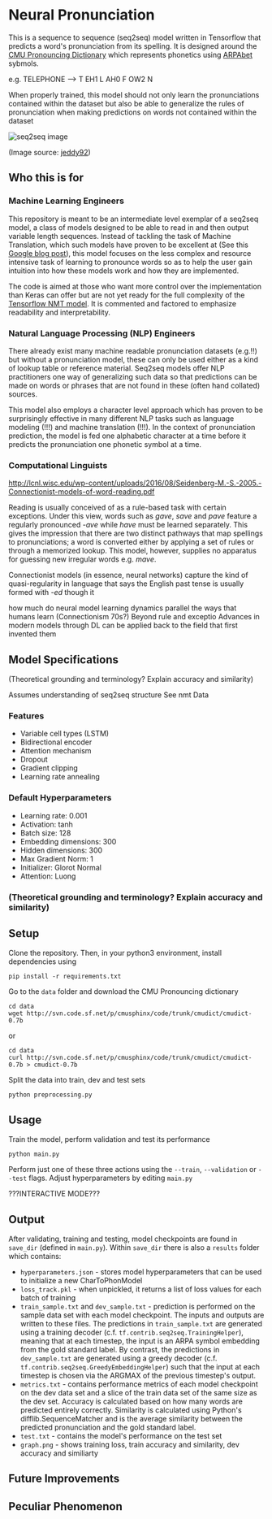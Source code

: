 # Neural Pronunciation

This is a sequence to sequence (seq2seq) model written in Tensorflow that predicts a word's pronunciation from its spelling. It is designed around the [CMU Pronouncing Dictionary](http://www.speech.cs.cmu.edu/cgi-bin/cmudict) which represents phonetics using [ARPAbet](https://en.wikipedia.org/wiki/ARPABET) sybmols. 

e.g. TELEPHONE —> T EH1 L AH0 F OW2 N

When properly trained, this model should not only learn the pronunciations contained within the dataset but also be able to generalize the rules of pronunciation when making predictions on words not contained within the dataset

![seq2seq image](https://jeddy92.github.io/images/ts_intro/seq2seq_lang.png)

(Image source: [jeddy92](https://jeddy92.github.io/JEddy92.github.io/ts_seq2seq_intro/))

## Who this is for

### Machine Learning Engineers

This repository is meant to be an intermediate level exemplar of a seq2seq model, a class of models designed to be able to read in and then output variable length sequences. Instead of tackling the task of Machine Translation, which such models have proven to be excellent at (See this [Google blog post](https://ai.googleblog.com/2016/09/a-neural-network-for-machine.html)), this model focuses on the less complex and resource intensive task of learning to pronounce words so as to help the user gain intuition into how these models work and how they are implemented.

The code is aimed at those who want more control over the implementation than Keras can offer but are not yet ready for the full complexity of the [Tensorflow NMT model](https://github.com/tensorflow/nmt). It is commented and factored to emphasize readability and interpretability.

### Natural Language Processing (NLP) Engineers 

There already exist many machine readable pronunciation datasets (e.g.!!) but without a pronunciation model, these can only be used either as a kind of lookup table or reference material. Seq2seq models offer NLP practitioners one way of generalizing such data so that predictions can be made on words or phrases that are not found in these (often hand collated) sources.

This model also employs a character level approach which has proven to be surprisingly effective in many different NLP tasks such as language modeling (!!!) and machine translation (!!!). In the context of pronunciation prediction, the model is fed one alphabetic character at a time before it predicts the pronunciation one phonetic symbol at a time.

### Computational Linguists

http://lcnl.wisc.edu/wp-content/uploads/2016/08/Seidenberg-M.-S.-2005.-Connectionist-models-of-word-reading.pdf

Reading is usually conceived of as a rule-based task with certain exceptions. Under this view, words such as *gave*, *save* and *pave* feature a regularly pronounced *-ave* while *have* must be learned separately. This gives the impression that there are two distinct pathways that map spellings to pronunciations; a word is converted either by applying a set of rules or through a memorized lookup. This model, however, supplies no apparatus for guessing new irregular words e.g. *mave*. 

Connectionist models (in essence, neural networks) capture the kind of quasi-regularity in language that says the English past tense is usually formed with *-ed* though it 

how much do neural model learning dynamics parallel the ways that humans learn (Connectionism 70s?) Beyond rule and exceptio
Advances in modern models through DL can be applied back to the field that first invented them

## Model Specifications
(Theoretical grounding and terminology? Explain accuracy and similarity)


Assumes understanding of seq2seq structure
See nmt
Data

### Features 

- Variable cell types (LSTM)
- Bidirectional encoder
- Attention mechanism
- Dropout
- Gradient clipping
- Learning rate annealing

### Default Hyperparameters
- Learning rate: 0.001
- Activation: tanh
- Batch size: 128
- Embedding dimensions: 300
- Hidden dimensions: 300
- Max Gradient Norm: 1
- Initializer: Glorot Normal
- Attention: Luong

### (Theoretical grounding and terminology? Explain accuracy and similarity)

## Setup

Clone the repository. Then, in your python3 environment, install dependencies using
```
pip install -r requirements.txt
```
Go to the ```data``` folder and download the CMU Pronouncing dictionary 
```
cd data
wget http://svn.code.sf.net/p/cmusphinx/code/trunk/cmudict/cmudict-0.7b
```
or
```
cd data
curl http://svn.code.sf.net/p/cmusphinx/code/trunk/cmudict/cmudict-0.7b > cmudict-0.7b
```

Split the data into train, dev and test sets
```
python preprocessing.py
```
## Usage

Train the model, perform validation and test its performance
```
python main.py
```
Perform just one of these three actions using the ```--train```, ```--validation``` or ```--test``` flags. Adjust hyperparameters by editing ```main.py```

???INTERACTIVE MODE???

## Output

After validating, training and testing, model checkpoints are found in ```save_dir``` (defined in ```main.py```). Within ```save_dir``` there is also a ```results``` folder which contains:
* ```hyperparameters.json``` - stores model hyperparameters that can be used to initialize a new CharToPhonModel
* ```loss_track.pkl``` - when unpickled, it returns a list of loss values for each batch of training
* ```train_sample.txt``` and ```dev_sample.txt``` - prediction is performed on the sample data set with each model checkpoint. The inputs and outputs are written to these files. The predictions in ```train_sample.txt``` are generated using a training decoder (c.f. ```tf.contrib.seq2seq.TrainingHelper```), meaning that at each timestep, the input is an ARPA symbol embedding from the gold standard label. By contrast, the predictions in ```dev_sample.txt``` are generated using a greedy decoder (c.f. ```tf.contrib.seq2seq.GreedyEmbeddingHelper```) such that the input at each timestep is chosen via the ARGMAX of the previous timestep's output.
* ```metrics.txt``` - contains performance metrics of each model checkpoint on the dev data set and a slice of the train data set of the same size as the dev set. Accuracy is calculated based on how many words are predicted entirely correctly. Similarity is calculated using Python's difflib.SequenceMatcher and is the average similarity between the predicted pronunciation and the gold standard label. 
* ```test.txt``` - contains the model's performance on the test set
* ```graph.png``` - shows training loss, train accuracy and similarity, dev accuracy and similiarty

## Future Improvements

## Peculiar Phenomenon


